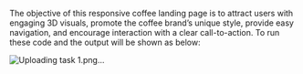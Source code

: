 The objective of this responsive coffee landing page is to attract users with engaging 3D visuals, promote the coffee brand’s unique style, provide easy navigation, and encourage interaction with a clear call-to-action.
To run these code and the output will be shown as below:

![Uploading task 1.png…]()
